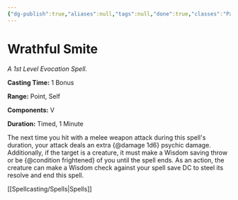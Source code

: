 ```yaml
---
{"dg-publish":true,"aliases":null,"tags":null,"done":true,"classes":"Paladin,","spellLevel":1,"school":"Evocation","source":"PHB","permalink":"/spells/wrathful-smite/","dgHomeLink":false,"dgPassFrontmatter":true}
---
```


# Wrathful Smite
*A 1st Level Evocation Spell.*

**Casting Time:** 1 Bonus

**Range:** Point, Self

**Components:** V 

**Duration:** Timed, 1 Minute

The next time you hit with a melee weapon attack during this spell's duration, your attack deals an extra {@damage 1d6} psychic damage. Additionally, if the target is a creature, it must make a Wisdom saving throw or be {@condition frightened} of you until the spell ends. As an action, the creature can make a Wisdom check against your spell save DC to steel its resolve and end this spell.

[[Spellcasting/Spells|Spells]]
